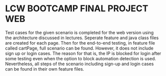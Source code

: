 # LCW BOOTCAMP FINAL PROJECT WEB

Test cases for the given scenario is completed for the web version using the architecture discussed in lectures.
Seperate feature and java class files are created for each page. Then for the end-to-end testing, in feature file called 
cartPage, full scenario can be found. However, it does not include sign up or login cases. The reason for that is, the IP
is blocked for login after some testing even when the option to block automation detection is used.
Nevertheless, all steps of the scenario including sign-up and login cases can be found in their own feature files.
